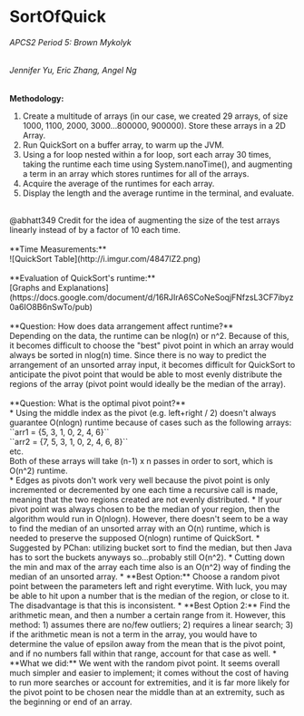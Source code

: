 # SortOfQuick <br> 
###### APCS2 Period 5: Brown Mykolyk
###### Jennifer Yu, Eric Zhang, Angel Ng
**Methodology:**<br> 
<ol> 
  <li> Create a multitude of arrays (in our case, we created 29 arrays, of size 1000, 1100, 2000, 3000...800000, 900000). Store these arrays in a 2D Array. </li> 
  <li> Run QuickSort on a buffer array, to warm up the JVM. </li> 
  <li> Using a for loop nested within a for loop, sort each array 30 times, taking the runtime each time using System.nanoTime(), and augmenting a term in an array which stores runtimes for all of the arrays. </li> 
  <li> Acquire the average of the runtimes for each array. </li>
  <li> Display the length and the average runtime in the terminal, and evaluate. </li> 
</ol> 
<br> 
@abhatt349 Credit for the idea of augmenting the size of the test arrays linearly instead of by a factor of 10 each time. 
<br> <br> 
**Time Measurements:**<br> 
![QuickSort Table](http://i.imgur.com/4847lZ2.png)
<br> <br> 
**Evaluation of QuickSort's runtime:**<br> 
[Graphs and Explanations](https://docs.google.com/document/d/16RJIrA6SCoNeSoqjFNfzsL3CF7ibyz0a6IO8B6nSwTo/pub)
<br><br>  
**Question: How does data arrangement affect runtime?**<br>
Depending on the data, the runtime can be nlog(n) or n^2. Because of this, it becomes difficult to choose the "best" pivot point in which an array would always be sorted in nlog(n) time. Since there is no way to predict the arrangement of an unsorted array input, it becomes difficult for QuickSort to anticipate the pivot point that would be able to most evenly distribute the regions of the array (pivot point would ideally be the median of the array). 
<br> <br>  
**Question: What is the optimal pivot point?** <br> 
 * Using the middle index as the pivot (e.g. left+right / 2) doesn't always guarantee O(nlogn) runtime because of cases such as the following arrays: 
 <br> ``arr1 = {5, 3, 1, 0, 2, 4, 6}``
 <br> ``arr2 = {7, 5, 3, 1, 0, 2, 4, 6, 8}``
 <br> etc. 
 <br> Both of these arrays will take (n-1) x n passes in order to sort, which is O(n^2) runtime. 
 <br> 
 * Edges as pivots don't work very well because the pivot point is only incremented or decremented by one each time a recursive call is made, meaning that the two regions created are not evenly distributed.  
 * If your pivot point was always chosen to be the median of your region, then the algorithm would run in O(nlogn). However, there doesn't seem to be a way to find the median of an unsorted array with an O(n) runtime, which is needed to preserve the supposed O(nlogn) runtime of QuickSort. 
  * Suggested by PChan: utilizing bucket sort to find the median, but then Java has to sort the buckets anyways so...probably still O(n^2). 
  * Cutting down the min and max of the array each time also is an O(n^2) way of finding the median of an unsorted array.
 * **Best Option:** Choose a random pivot point between the parameters left and right everytime. With luck, you may be able to hit upon a number that is the median of the region, or close to it. The disadvantage is that this is inconsistent. 
 * **Best Option 2:** Find the arithmetic mean, and then a number a certain range from it. However, this method: 1) assumes there are no/few outliers; 2) requires a linear search; 3) if the arithmetic mean is not a term in the array, you would have to determine the value of epsilon away from the mean that is the pivot point, and if no numbers fall within that range, account for that case as well. 
 * **What we did:** We went with the random pivot point. It seems overall much simpler and easier to implement; it comes without the cost of having to run more searches or account for extremities, and it is far more likely for the pivot point to be chosen near the middle than at an extremity, such as the beginning or end of an array. 
<br> <br> 
 
 
 
